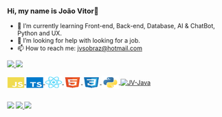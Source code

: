 ### Hi, my name is João Vitor👋

- 🌱 I’m currently learning Front-end, Back-end, Database, AI & ChatBot, Python and UX.
- 🤔 I’m looking for help with looking for a job.
- 📫 How to reach me: jvsobraz@hotmail.com

<div>
  <a href="https://github.com/jvsobraz">
  <img height="180em" src="https://github-readme-stats.vercel.app/api?username=jvsobraz&show_icons=true&theme=dark&include_all_commits=true&count_private=true"/>
  <img height="180em" src="https://github-readme-stats.vercel.app/api/top-langs/?username=jvsobraz&layout=compact&langs_count=16&theme=dark"/>
</div>

<div style="display: inline_block"><br>
  <img align="center" alt="JV-Js" height="25" width="40" src="https://raw.githubusercontent.com/devicons/devicon/master/icons/javascript/javascript-plain.svg">
  <img align="center" alt="JV-Ts" height="25" width="40" src="https://raw.githubusercontent.com/devicons/devicon/master/icons/typescript/typescript-plain.svg">
  <img align="center" alt="JV-React" height="30" width="40" src="https://raw.githubusercontent.com/devicons/devicon/master/icons/react/react-original.svg">
  <img align="center" alt="JV-HTML" height="25" width="40" src="https://raw.githubusercontent.com/devicons/devicon/master/icons/html5/html5-original.svg">
  <img align="center" alt="JV-CSS" height="25" width="40" src="https://raw.githubusercontent.com/devicons/devicon/master/icons/css3/css3-original.svg">
  <img align="center" alt="JV-Python" height="30" width="40" src="https://raw.githubusercontent.com/devicons/devicon/master/icons/python/python-original.svg">
  <img align="center" alt="JV-Java" height="30" width="40" src="https://cdn.jsdelivr.net/gh/devicons/devicon/icons/java/java-original-wordmark.svg"/>
</div>

##

<div> 
  <a href="https://www.instagram.com/joaoo.braz/" target="_blank"><img src="https://img.shields.io/badge/-Instagram-%23E4405F?style=for-the-badge&logo=instagram&logoColor=white" target="_blank"></a>
  <a href = "mailto:jvsobraz@hotmail.com"><img src="https://img.shields.io/badge/Microsoft_Outlook-0078D4?style=for-the-badge&logo=microsoft-outlook&logoColor=white">
  <a href="https://www.linkedin.com/in/jvsobraz" target="_blank"><img src="https://img.shields.io/badge/-LinkedIn-%230077B5?style=for-the-badge&logo=linkedin&logoColor=white" target="_blank"></a> 
</div>

##
